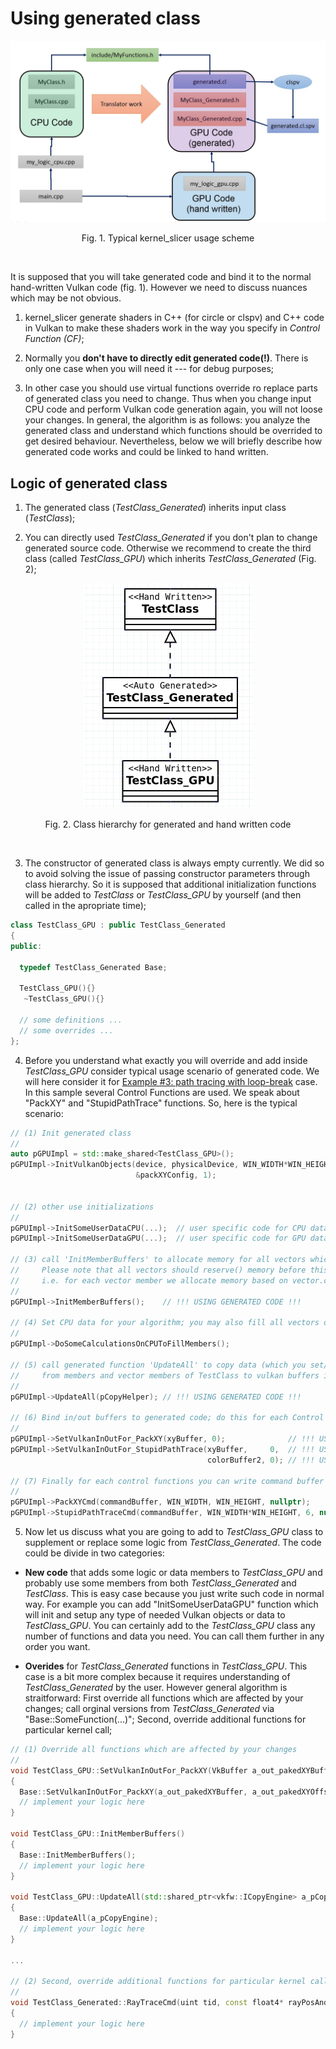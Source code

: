 # Using generated class 

<p align = "center"><img src="../images/concept.jpg" width = "858"></p>
<p align = "center">Fig. 1. Typical kernel_slicer usage scheme</p><BR>

It is supposed that you will take generated code and bind it to the normal hand-written Vulkan code (fig. 1). However we need to discuss nuances which may be not obvious.

1. kernel_slicer generate shaders in C++ (for circle or clspv) and C++ code in Vulkan to make these shaders work in the way you specify in *Control Function (CF)*;

2. Normally you **don't have to directly edit generated code(!)**. There is only one case when you will need it --- for debug purposes;

3. In other case you should use virtual functions override ro replace parts of generated class you need to change. Thus when you change input CPU code and perform Vulkan code generation again, you will not loose your changes. In general, the algorithm is as follows: you analyze the generated class and understand which functions should be overrided to get desired behaviour. Nevertheless, below we will briefly describe how generated code works and could be linked to hand written.


## Logic of generated class

1. The generated class (*TestClass_Generated*) inherits input class (*TestClass*);

2. You can directly used *TestClass_Generated* if you don't plan to change generated source code. Otherwise we recommend to create the third class (called *TestClass_GPU*) which inherits *TestClass_Generated* (Fig. 2);

<p align = "center"><img src="images/class_hierarchy.png" width = "271"></p>
<p align = "center">Fig. 2. Class hierarchy for generated and hand written code </p><BR>

3. The constructor of generated class is always empty currently. We did so to avoid solving the issue of passing constructor parameters through class hierarchy. So it is supposed that additional initialization functions will be added to *TestClass* or *TestClass_GPU* by yourself (and then called in the apropriate time);

```cpp
class TestClass_GPU : public TestClass_Generated
{
public:

  typedef TestClass_Generated Base;

  TestClass_GPU(){}  
   ~TestClass_GPU(){}
   
  // some definitions ...
  // some overrides ...
};
```

4. Before you understand what exactly you will override and add inside *TestClass_GPU* consider typical usage scenario of generated code. We will here consider it for [Example #3: path tracing with loop-break](README_ex03.md) case. In this sample several Control Functions are used. We speak about "PackXY" and "StupidPathTrace" functions. So, here is the typical scenario:

```cpp
// (1) Init generated class
//
auto pGPUImpl = std::make_shared<TestClass_GPU>();                                   // create 'TestClass_GPU' object
pGPUImpl->InitVulkanObjects(device, physicalDevice, WIN_WIDTH*WIN_HEIGHT, 256, 1, 1, // init vulkan objects, max thread number (WIN_WIDTH*WIN_HEIGHT) and default work group size (256, 1, 1)
                            &packXYConfig, 1);                                       // if some kernels need different work group size, you can set it via exception list here. 
                                                                                     // In our example this is "kernel_PackXY" need different work group size; 
                                                                                     // please don't confuse "kernel_PackXY" with "PackXY".
// (2) other use initializations
//
pGPUImpl->InitSomeUserDataCPU(...);  // user specific code for CPU data in TestClass
pGPUImpl->InitSomeUserDataGPU(...);  // user specific code for GPU data in TestClass_GPU

// (3) call 'InitMemberBuffers' to allocate memory for all vectors which became buffers. 
//     Please note that all vectors should reserve() memory before this call in user fucntions like "InitSomeUserData";
//     i.e. for each vector member we allocate memory based on vector.capacity() number, not vector.size()!
//
pGPUImpl->InitMemberBuffers();    // !!! USING GENERATED CODE !!!

// (4) Set CPU data for your algorithm; you may also fill all vectors on this step.
//
pGPUImpl->DoSomeCalculationsOnCPUToFillMembers();

// (5) call generated function 'UpdateAll' to copy data (which you set/fill on the previous step) 
//     from members and vector members of TestClass to vulkan buffers in TestClass_Generated/TestClass_GPU
//
pGPUImpl->UpdateAll(pCopyHelper); // !!! USING GENERATED CODE !!! 

// (6) Bind in/out buffers to generated code; do this for each Control Function (in this example "PackXY" and "StupidPathTrace")
//
pGPUImpl->SetVulkanInOutFor_PackXY(xyBuffer, 0);              // !!! USING GENERATED CODE !!! 
pGPUImpl->SetVulkanInOutFor_StupidPathTrace(xyBuffer,     0,  // !!! USING GENERATED CODE !!!
                                            colorBuffer2, 0); // !!! USING GENERATED CODE !!!

// (7) Finally for each control functions you can write command buffer which execute generated logic;
//
pGPUImpl->PackXYCmd(commandBuffer, WIN_WIDTH, WIN_HEIGHT, nullptr);                      // !!! USING GENERATED CODE for "PackXY"          : PackXY(WIN_WIDTH,WIN_WIDTH)
pGPUImpl->StupidPathTraceCmd(commandBuffer, WIN_WIDTH*WIN_HEIGHT, 6, nullptr, nullptr);  // !!! USING GENERATED CODE for "StupidPathTrace" : StupidPathTrace(WIN_WIDTH*WIN_HEIGHT, 6)
```

5. Now let us discuss what you are going to add to *TestClass_GPU* class to supplement or replace some logic from *TestClass_Generated*. The code could be divide in two categories:

* **New code** that adds some logic or data members to *TestClass_GPU* and probably use some members from both *TestClass_Generated* and *TestClass*. This is easy case because you just write such code in normal way. For example you can add "InitSomeUserDataGPU" function which will init and setup any type of needed Vulkan objects or data to *TestClass_GPU*. You can certainly add to the *TestClass_GPU* class any number of functions and data you need. You can call them further in any order you want.  

* **Overides** for *TestClass_Generated* functions in *TestClass_GPU*. This case is a bit more complex because it requires understanding of *TestClass_Generated* by the user. However general algorithm is straitforward: First override all functions which are affected by your changes; call orginal versions from *TestClass_Generated* via "Base::SomeFunction(...)"; Second, override additional functions for particular kernel call;


```cpp
// (1) Override all functions which are affected by your changes
//
void TestClass_GPU::SetVulkanInOutFor_PackXY(VkBuffer a_out_pakedXYBuffer, size_t a_out_pakedXYOffset, uint32_t dummyArgument = 0)
{
  Base::SetVulkanInOutFor_PackXY(a_out_pakedXYBuffer, a_out_pakedXYOffset, dummyArgument);
  // implement your logic here
}

void TestClass_GPU::InitMemberBuffers()
{
  Base::InitMemberBuffers();
  // implement your logic here
}

void TestClass_GPU::UpdateAll(std::shared_ptr<vkfw::ICopyEngine> a_pCopyEngine)
{
  Base::UpdateAll(a_pCopyEngine);
  // implement your logic here
}

...

// (2) Second, override additional functions for particular kernel call which will put desired sequence of commands in command buffer;
//
void TestClass_Generated::RayTraceCmd(uint tid, const float4* rayPosAndNear, float4* rayDirAndFar, Lite_Hit* out_hit)
{
  // implement your logic here  
}

```